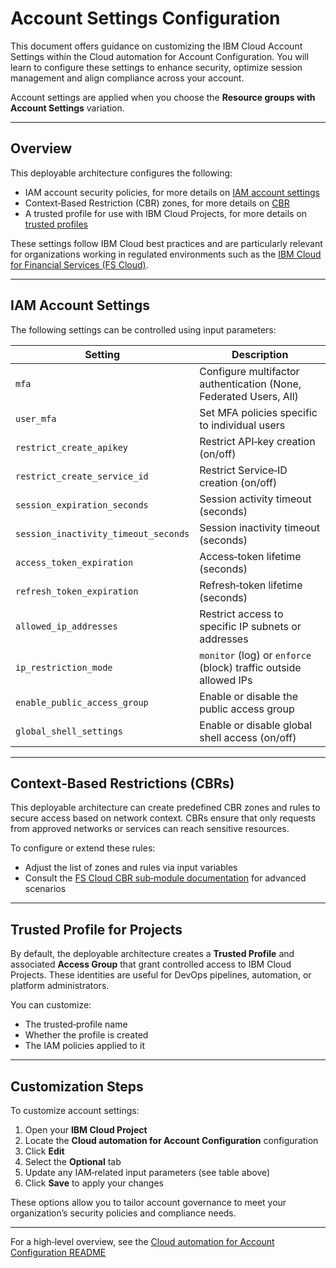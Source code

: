 # Account Settings Configuration

This document offers guidance on customizing the IBM Cloud Account Settings within the Cloud automation for Account Configuration. You will learn to configure these settings to enhance security, optimize session management and align compliance across your account.

Account settings are applied when you choose the **Resource groups with Account Settings** variation.

---

## Overview

This deployable architecture configures the following:

* IAM account security policies, for more details on [IAM account settings](https://cloud.ibm.com/docs/account)
* Context‑Based Restriction (CBR) zones, for more details on [CBR](https://cloud.ibm.com/docs/account?topic=account-context-restrictions-whatis)
* A trusted profile for use with IBM Cloud Projects, for more details on [trusted profiles](https://cloud.ibm.com/docs/account?topic=account-identity-overview#trustedprofiles-bestpract)

These settings follow IBM Cloud best practices and are particularly relevant for organizations working in regulated environments such as the [IBM Cloud for Financial Services (FS Cloud)](https://cloud.ibm.com/docs/framework-financial-services?topic=framework-financial-services-about).

---

## IAM Account Settings

The following settings can be controlled using input parameters:

| Setting                              | Description                                                       |
| ------------------------------------ | ----------------------------------------------------------------- |
| `mfa`                                | Configure multifactor authentication (None, Federated Users, All) |
| `user_mfa`                           | Set MFA policies specific to individual users                     |
| `restrict_create_apikey`             | Restrict API‑key creation (on/off)                                |
| `restrict_create_service_id`         | Restrict Service‑ID creation (on/off)                             |
| `session_expiration_seconds`         | Session activity timeout (seconds)                                |
| `session_inactivity_timeout_seconds` | Session inactivity timeout (seconds)                              |
| `access_token_expiration`            | Access‑token lifetime (seconds)                                   |
| `refresh_token_expiration`           | Refresh‑token lifetime (seconds)                                  |
| `allowed_ip_addresses`               | Restrict access to specific IP subnets or addresses               |
| `ip_restriction_mode`                | `monitor` (log) or `enforce` (block) traffic outside allowed IPs  |
| `enable_public_access_group`         | Enable or disable the public access group                         |
| `global_shell_settings`              | Enable or disable global shell access (on/off)                    |

---

## Context‑Based Restrictions (CBRs)

This deployable architecture can create predefined CBR zones and rules to secure access based on network context. CBRs ensure that only requests from approved networks or services can reach sensitive resources.

To configure or extend these rules:

* Adjust the list of zones and rules via input variables
* Consult the [FS Cloud CBR sub‑module documentation](https://github.com/terraform-ibm-modules/terraform-ibm-cbr-fscloud) for advanced scenarios

---

## Trusted Profile for Projects

By default, the deployable architecture creates a **Trusted Profile** and associated **Access Group** that grant controlled access to IBM Cloud Projects. These identities are useful for DevOps pipelines, automation, or platform administrators.

You can customize:

* The trusted‑profile name
* Whether the profile is created
* The IAM policies applied to it

---

## Customization Steps

To customize account settings:

1. Open your **IBM Cloud Project**
2. Locate the **Cloud automation for Account Configuration** configuration
3. Click **Edit**
4. Select the **Optional** tab
5. Update any IAM‑related input parameters (see table above)
6. Click **Save** to apply your changes

These options allow you to tailor account governance to meet your organization’s security policies and compliance needs.

---

For a high‑level overview, see the [Cloud automation for Account Configuration README](https://github.com/terraform-ibm-modules/terraform-ibm-account-infrastructure-base/tree/main/docs/about.md)
